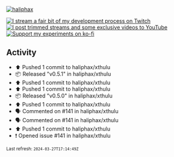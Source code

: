 [![haliphax](https://pbs.twimg.com/profile_banners/458808076/1545597092/1500x500)](https://haliphax.dev)

[![I stream a fair bit of my development process on Twitch](https://img.shields.io/twitch/status/haliphax?logo=twitch&style=for-the-badge)](https://twitch.tv/haliphax) &nbsp; [![I post trimmed streams and some exclusive videos to YouTube](https://img.shields.io/badge/youtube-watch-f00?logo=youtube&style=for-the-badge)](https://youtube.com/haliphaxyt) &nbsp; [![Support my experiments on ko-fi](https://img.shields.io/badge/kofi-support-ff5e5b?logo=ko-fi&style=for-the-badge)](https://ko-fi.com/haliphax)

## Activity

* ⬆️ Pushed 1 commit to haliphax/xthulu
* 📦 Released "v0.5.1" in haliphax/xthulu
* ⬆️ Pushed 1 commit to haliphax/xthulu
* ⬆️ Pushed 1 commit to haliphax/xthulu
* 📦 Released "v0.5.0" in haliphax/xthulu
* ⬆️ Pushed 1 commit to haliphax/xthulu
* 🗣 Commented on #141 in haliphax/xthulu
* 🗣 Commented on #141 in haliphax/xthulu
* ⬆️ Pushed 1 commit to haliphax/xthulu
* ❗️ Opened issue #141 in haliphax/xthulu

<small>Last refresh: `2024-03-27T17:14:49Z`</small>
